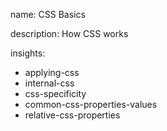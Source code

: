 name: CSS Basics

description: How CSS works

insights:
  - applying-css
  - internal-css
  - css-specificity
  - common-css-properties-values
  - relative-css-properties
